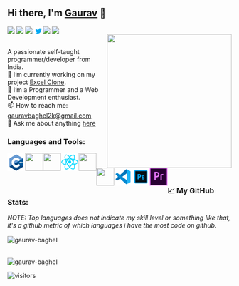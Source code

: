 
## Hi there, I'm [Gaurav](https://github.com/gaurav-baghel) 👋

<!--<h3><span class="font-weight:normal" align="left">Connect with me:</span></h3>-->
<p align="left"> 
 <a href="https://linkedin.com/in/gauravb2k" target="blank"><img align="left" width="20" height="20" src="https://github.com/gaurav-baghel/gaurav-baghel/blob/main/assets/linkedIn_PNG32.png?raw=true" alt="gauravb2k" /></a>
 <a href="https://www.leetcode.com/gauravb2k" target="blank"><img align="left" width="20" height="20" src="https://user-images.githubusercontent.com/56120622/118120413-7a0a4500-b40d-11eb-84ed-71a55552817e.png" alt="gauravb2k"/></a>
 <a href="https://www.codechef.com/users/gauravb2k" target="blank"><img align="left" width="20" height="20" src="assets/CodeChef (@codechef).jfif" alt="gauravb2k" /></a>
<a href="https://twitter.com/gauravbaghel2k" target="blank"><img align="left" width="20" height="20" src="https://github.com/gaurav-baghel/gaurav-baghel/blob/main/assets/icons8-twitter-480.png?raw=true" alt="gauravbaghel2k" /></a>
<a href="https://www.facebook.com/profile.php?id=100028055211324" target="blank"><img align="left" width="20" height="20" src="https://github.com/gaurav-baghel/gaurav-baghel/blob/main/assets/facebook_logos_PNG19748.png?raw=true" alt="gaurav baghel" /></a>
<a href="https://instagram.com/_gauravbaghel" target="blank"><img align="left" width="20" height="20" src="https://github.com/gaurav-baghel/gaurav-baghel/blob/main/assets/580b57fcd9996e24bc43c521.png?raw=true" alt="_gauravbaghel" /></a>
</p>
<br/>

<!--<img align= "right" src="https://github.com/gaurav-baghel/gaurav-baghel/blob/main/assets/PicsArt_05-13-06.44.23.png?raw=true" width="245" height="280" />-->
<img align= "right" src="https://media.giphy.com/media/USV0ym3bVWQJJmNu3N/giphy.gif" width="280" height="300" />

<br />A passionate self-taught programmer/developer from India. 
<br />🔭 I’m currently working on my project [Excel Clone](https://github.com/gaurav-baghel/Excel-Clone).
<br />🌱 I’m a Programmer and a Web Development enthusiast.
<br />📫 How to reach me: gauravbaghel2k@gmail.com
<br />💬 Ask me about anything [here](https://github.com/gaurav-baghel/gaurav-baghel/issues)
<br />




### Languages and Tools:
 
<img align="left" width="40" height="40" src ="https://github.com/gaurav-baghel/gaurav-baghel/blob/main/assets/c-logo-icon-28389.png?raw=true"> 
<img align="left" width="40" height="40" src ="https://github.com/gaurav-baghel/gaurav-baghel/blob/main/assets/java.png?raw=true"> 
<img align="left" width="40" height="40" src ="https://github.com/gaurav-baghel/gaurav-baghel/blob/main/assets/javascript-39404.png?raw=true"> 
<img align="left" width="40" height="40" src ="https://github.com/gaurav-baghel/gaurav-baghel/blob/main/assets/iconfinder_React.js_logo_1174949.png?raw=true"> 
<img align="left" width="40" height="40" src ="https://github.com/gaurav-baghel/gaurav-baghel/blob/main/assets/MySQL-Logo.wine.png?raw=true">
<img align="left" width="40" height="40" src ="https://github.com/gaurav-baghel/gaurav-baghel/blob/main/assets/Git-Icon-1788C.png?raw=true">
<img align="left" width="40" height="40" src ="https://github.com/gaurav-baghel/gaurav-baghel/blob/main/assets/icons8-visual-studio-code-2019-240.png?raw=true">
<img align="left" width="40" height="40" src ="https://github.com/gaurav-baghel/gaurav-baghel/blob/main/assets/icons8-adobe-photoshop-480.png?raw=true">
<img align="left" width="40" height="40" src ="https://github.com/gaurav-baghel/gaurav-baghel/blob/main/assets/adobe-premiere-pro-logo.png?raw=true">


<br />
<br />


<!-- <br /> <p align="left"> <img src="https://komarev.com/ghpvc/?username=gaurav-baghel&label=Profile%20views&color=0e75b6&style=flat" alt="gaurav-baghel" /> </p>

<!-- <p align="left"> <a href="https://github.com/ryo-ma/github-profile-trophy"><img src="https://github-profile-trophy.vercel.app/?username=gaurav-baghel" alt="gaurav-baghel" /></a> </p>

<!-- <p align="left"> <a href="https://twitter.com/gauravbaghel2k" target="blank"><img src="https://img.shields.io/twitter/follow/gauravbaghel2k?logo=twitter&style=for-the-badge" alt="gauravbaghel2k" /></a> </p> -->




### 📈 My GitHub Stats:
<p><i> <span class="font-weight:normal"> NOTE: Top languages does not indicate my skill level or something like that, it's a github metric of which languages i have the most code on github. </span></i></p>


<img align="center" src="https://github-readme-stats.vercel.app/api?username=gaurav-baghel&show_icons=true&locale=en" alt="gaurav-baghel" />
<p><br /><img align="center" src="https://github-readme-stats.vercel.app/api/top-langs?username=gaurav-baghel&show_icons=true&locale=en&layout=compact" alt="gaurav-baghel" /></p>


![visitors](https://visitor-badge.glitch.me/badge?page_id=gaurav-baghel.visitor-badge)

<!-- <p><img align="center" src="https://github-readme-streak-stats.herokuapp.com/?user=gaurav-baghel&" alt="gaurav-baghel" /></p> -->




